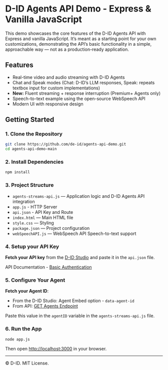 # D-ID Agents API Demo - Express & Vanilla JavaScript

This demo showcases the core features of the D-ID Agents API with Express and vanilla JavaScript. It’s meant as a starting point for your own customizations, demonstrating the API’s basic functionality in a simple, approachable way — not as a production-ready application.

## Features
- Real-time video and audio streaming with D-ID Agents
- Chat and Speak modes (Chat: D-ID’s LLM responses, Speak: repeats textbox input for custom implementations)
- **New:** Fluent streaming + response interruption (Premium+ Agents only)
- Speech-to-text example using the open-source WebSpeech API
- Modern UI with responsive design

## Getting Started

### 1. Clone the Repository
```sh
git clone https://github.com/de-id/agents-api-demo.git
cd agents-api-demo-main
```

### 2. Install Dependencies
```sh
npm install
```

### 3. Project Structure
- `agents-streams-api.js` — Application logic and D-ID Agents API integration
- `app.js` - HTTP Server
- `api.json` - API Key and Route
- `index.html` — Main HTML file
- `style.css` — Styling
- `package.json` — Project configuration
- `webSpeechAPI.js` — WebSpeech API Speech-to-text support

### 4. Setup your API Key
**Fetch your API key** from the [D-ID Studio](https://studio.d-id.com/account-settings) and paste it in the `api.json` file.

API Documentation - [Basic Authentication](https://docs.d-id.com/reference/basic-authentication)

### 5. Configure Your Agent
**Fetch your Agent ID**:
- From the D-ID Studio: Agent Embed option - `data-agent-id` 
- From API: [GET Agents Endpoint](https://docs.d-id.com/reference/listmyagents)

Paste this value in the `agentID` variable in the `agents-streams-api.js` file.

### 6. Run the App
```sh
node app.js
```
Then open [http://localhost:3000](http://localhost:3000) in your browser.

---

© D-ID. MIT License.
